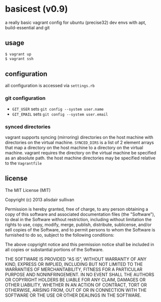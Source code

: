 # basicest (v0.9) #

a really basic vagrant config for ubuntu (precise32) dev envs with apt, build-essential and git


## usage ##


```bash
$ vagrant up
$ vagrant ssh
```


## configuration ##

all configuration is accessed via `settings.rb`

### git configuration ###

* `GIT_USER`
    sets `git config --system user.name`
* `GIT_EMAIL`
    sets `git config --system user.email`

### synced directories ###

vagrant supports syncing (mirroring) directories on the host machine with
directories on the virtual machine. `SYNCED_DIRS` is a list of 2 element
arrays that map a directory on the host machine to a directory on the
virtual machine. vagrant requires the directory on the virtual machine
be specified as an absolute path. the host machine directories may be specified
relative to the `Vagrantfile`


## license ##

The MIT License (MIT)

Copyright (c) 2013 alisdair sullivan

Permission is hereby granted, free of charge, to any person obtaining a copy of
this software and associated documentation files (the "Software"), to deal in
the Software without restriction, including without limitation the rights to
use, copy, modify, merge, publish, distribute, sublicense, and/or sell copies of
the Software, and to permit persons to whom the Software is furnished to do so,
subject to the following conditions:

The above copyright notice and this permission notice shall be included in all
copies or substantial portions of the Software.

THE SOFTWARE IS PROVIDED "AS IS", WITHOUT WARRANTY OF ANY KIND, EXPRESS OR
IMPLIED, INCLUDING BUT NOT LIMITED TO THE WARRANTIES OF MERCHANTABILITY, FITNESS
FOR A PARTICULAR PURPOSE AND NONINFRINGEMENT. IN NO EVENT SHALL THE AUTHORS OR
COPYRIGHT HOLDERS BE LIABLE FOR ANY CLAIM, DAMAGES OR OTHER LIABILITY, WHETHER
IN AN ACTION OF CONTRACT, TORT OR OTHERWISE, ARISING FROM, OUT OF OR IN
CONNECTION WITH THE SOFTWARE OR THE USE OR OTHER DEALINGS IN THE SOFTWARE.